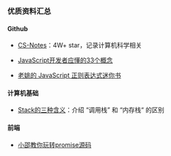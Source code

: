 ### 优质资料汇总



#### Github

* [CS-Notes](https://github.com/CyC2018/CS-Notes)：4W+ star，记录计算机科学相关
* [JavaScript开发者应懂的33个概念](https://github.com/stephentian/33-js-concepts)

* [老姚的 JavaScript 正则表达式迷你书](https://github.com/qdlaoyao/js-regex-mini-book)



#### 计算机基础

* [Stack的三种含义](http://www.ruanyifeng.com/blog/2013/11/stack.html)：介绍 “调用栈” 和 “内存栈“ 的区别



#### 前端

* [小邵教你玩转promise源码](https://juejin.im/post/5b6e5cbf51882519ad61b67e)

